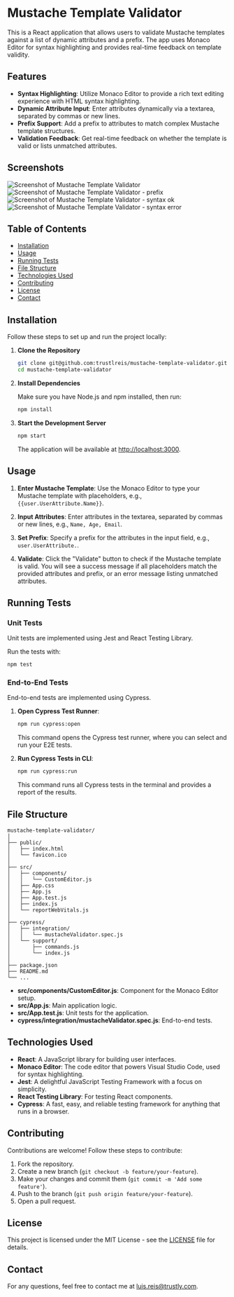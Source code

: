 # Mustache Template Validator

This is a React application that allows users to validate Mustache templates against a list of dynamic attributes and a prefix. The app uses Monaco Editor for syntax highlighting and provides real-time feedback on template validity.

## Features

- **Syntax Highlighting**: Utilize Monaco Editor to provide a rich text editing experience with HTML syntax highlighting.
- **Dynamic Attribute Input**: Enter attributes dynamically via a textarea, separated by commas or new lines.
- **Prefix Support**: Add a prefix to attributes to match complex Mustache template structures.
- **Validation Feedback**: Get real-time feedback on whether the template is valid or lists unmatched attributes.

## Screenshots

![Screenshot of Mustache Template Validator](screenshot.png)
![Screenshot of Mustache Template Validator - prefix](screenshot-prefix.png)
![Screenshot of Mustache Template Validator - syntax ok](screenshot-syntax-ok.png)
![Screenshot of Mustache Template Validator - syntax error](screenshot-syntax-error.png)


## Table of Contents

- [Installation](#installation)
- [Usage](#usage)
- [Running Tests](#running-tests)
- [File Structure](#file-structure)
- [Technologies Used](#technologies-used)
- [Contributing](#contributing)
- [License](#license)
- [Contact](#contact)

## Installation

Follow these steps to set up and run the project locally:

1. **Clone the Repository**

   ```bash
   git clone git@github.com:trustlreis/mustache-template-validator.git
   cd mustache-template-validator
   ```

2. **Install Dependencies**

   Make sure you have Node.js and npm installed, then run:

   ```bash
   npm install
   ```

3. **Start the Development Server**

   ```bash
   npm start
   ```

   The application will be available at [http://localhost:3000](http://localhost:3000).

## Usage

1. **Enter Mustache Template**: Use the Monaco Editor to type your Mustache template with placeholders, e.g., `{{user.UserAttribute.Name}}`.

2. **Input Attributes**: Enter attributes in the textarea, separated by commas or new lines, e.g., `Name, Age, Email`.

3. **Set Prefix**: Specify a prefix for the attributes in the input field, e.g., `user.UserAttribute.`.

4. **Validate**: Click the "Validate" button to check if the Mustache template is valid. You will see a success message if all placeholders match the provided attributes and prefix, or an error message listing unmatched attributes.

## Running Tests

### Unit Tests

Unit tests are implemented using Jest and React Testing Library.

Run the tests with:

```bash
npm test
```

### End-to-End Tests

End-to-end tests are implemented using Cypress.

1. **Open Cypress Test Runner**:

   ```bash
   npm run cypress:open
   ```

   This command opens the Cypress test runner, where you can select and run your E2E tests.

2. **Run Cypress Tests in CLI**:

   ```bash
   npm run cypress:run
   ```

   This command runs all Cypress tests in the terminal and provides a report of the results.

## File Structure

```
mustache-template-validator/
│
├── public/
│   ├── index.html
│   └── favicon.ico
│
├── src/
│   ├── components/
│   │   └── CustomEditor.js
│   ├── App.css
│   ├── App.js
│   ├── App.test.js
│   ├── index.js
│   └── reportWebVitals.js
│
├── cypress/
│   ├── integration/
│   │   └── mustacheValidator.spec.js
│   └── support/
│       ├── commands.js
│       └── index.js
│
├── package.json
├── README.md
└── ...
```

- **src/components/CustomEditor.js**: Component for the Monaco Editor setup.
- **src/App.js**: Main application logic.
- **src/App.test.js**: Unit tests for the application.
- **cypress/integration/mustacheValidator.spec.js**: End-to-end tests.

## Technologies Used

- **React**: A JavaScript library for building user interfaces.
- **Monaco Editor**: The code editor that powers Visual Studio Code, used for syntax highlighting.
- **Jest**: A delightful JavaScript Testing Framework with a focus on simplicity.
- **React Testing Library**: For testing React components.
- **Cypress**: A fast, easy, and reliable testing framework for anything that runs in a browser.

## Contributing

Contributions are welcome! Follow these steps to contribute:

1. Fork the repository.
2. Create a new branch (`git checkout -b feature/your-feature`).
3. Make your changes and commit them (`git commit -m 'Add some feature'`).
4. Push to the branch (`git push origin feature/your-feature`).
5. Open a pull request.

## License

This project is licensed under the MIT License - see the [LICENSE](LICENSE) file for details.

## Contact

For any questions, feel free to contact me at [luis.reis@trustly.com](mailto:luis.reis@trustly.com).